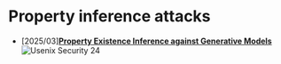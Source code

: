 # Property inference attacks
- [2025/03]**[Property Existence Inference against Generative Models](https://www.usenix.org/conference/usenixsecurity24/presentation/wang-lijin)** ![Usenix Security 24](https://img.shields.io/badge/Usenix%20Security%2024-blue)

